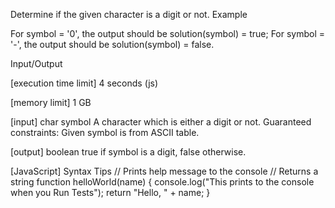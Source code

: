 Determine if the given character is a digit or not.
Example

For symbol = '0', the output should be
solution(symbol) = true;
For symbol = '-', the output should be
solution(symbol) = false.

Input/Output


[execution time limit] 4 seconds (js)


[memory limit] 1 GB


[input] char symbol
A character which is either a digit or not.
Guaranteed constraints:
Given symbol is from ASCII table.


[output] boolean
true if symbol is a digit, false otherwise.


[JavaScript] Syntax Tips
// Prints help message to the console
// Returns a string
function helloWorld(name) {
    console.log("This prints to the console when you Run Tests");
    return "Hello, " + name;
}


